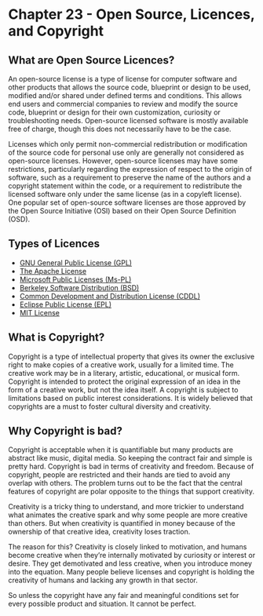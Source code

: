 # Chapter 23 - Open Source, Licences, and Copyright

## What are Open Source Licences?

An open-source license is a type of license for computer software and other products that allows the source code, blueprint or design to be used, modified and/or shared under defined terms and conditions. This allows end users and commercial companies to review and modify the source code, blueprint or design for their own customization, curiosity or troubleshooting needs. Open-source licensed software is mostly available free of charge, though this does not necessarily have to be the case.

Licenses which only permit non-commercial redistribution or modification of the source code for personal use only are generally not considered as open-source licenses. However, open-source licenses may have some restrictions, particularly regarding the expression of respect to the origin of software, such as a requirement to preserve the name of the authors and a copyright statement within the code, or a requirement to redistribute the licensed software only under the same license (as in a copyleft license). One popular set of open-source software licenses are those approved by the Open Source Initiative (OSI) based on their Open Source Definition (OSD).

## Types of Licences

- [GNU General Public License (GPL)](https://en.wikipedia.org/wiki/GNU_General_Public_License)
- [The Apache License](https://en.wikipedia.org/wiki/Apache_License)
- [Microsoft Public Licenses (Ms-PL)](https://opensource.org/licenses/MS-PL)
- [Berkeley Software Distribution (BSD)](https://en.wikipedia.org/wiki/Berkeley_Software_Distribution)
- [Common Development and Distribution License (CDDL)](https://opensource.org/licenses/CDDL-1.0)
- [Eclipse Public License (EPL)](https://en.wikipedia.org/wiki/Eclipse_Public_License)
- [MIT License](https://en.wikipedia.org/wiki/MIT_License)

## What is Copyright?

Copyright is a type of intellectual property that gives its owner the exclusive right to make copies of a creative work, usually for a limited time. The creative work may be in a literary, artistic, educational, or musical form. Copyright is intended to protect the original expression of an idea in the form of a creative work, but not the idea itself. A copyright is subject to limitations based on public interest considerations. It is widely believed that copyrights are a must to foster cultural diversity and creativity.

## Why Copyright is bad?

Copyright is acceptable when it is quantifiable but many products are abstract like music, digital media. So keeping the contract fair and simple is pretty hard. Copyright is bad in terms of creativity and freedom. Because of copyright, people are restricted and their hands are tied to avoid any overlap with others. The problem turns out to be the fact that the central features of copyright are polar opposite to the things that support creativity.

Creativity is a tricky thing to understand, and more trickier to understand what animates the creative spark and why some people are more creative than others. But when creativity is quantified in money because of the ownership of that creative idea, creativity loses traction.

The reason for this? Creativity is closely linked to motivation, and humans become creative when they’re internally motivated by curiosity or interest or desire. They get demotivated and less creative, when you introduce money into the equation. Many people believe licenses and copyright is holding the creativity of humans and lacking any growth in that sector.

So unless the copyright have any fair and meaningful conditions set for every possible product and situation. It cannot be perfect.